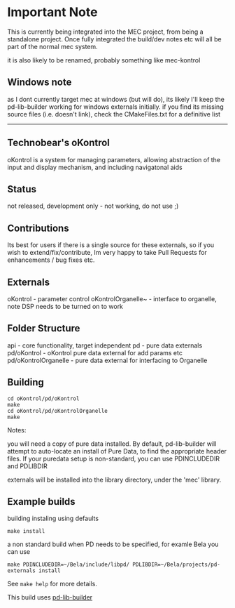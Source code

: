 # Important Note #
This is currently being integrated into the MEC project, from being a standalone project.
Once fully integrated the build/dev notes etc will all be part of the normal mec system.

it is also likely to be renamed, probably something like mec-kontrol

## Windows note ##
as I dont currently target mec at windows (but will do), its likely I'll keep the pd-lib-builder working for windows externals initially.
if you find its missing source files (i.e. doesn't link), check the CMakeFiles.txt for a definitive list

-----

## Technobear's oKontrol
oKontrol is a system for managing parameters, allowing abstraction of the input and display mechanism, and including navigatonal aids

## Status ##
not released, development only - not working, do not use ;) 

## Contributions ##
Its best for users if there is a single source for these externals, so if you wish to extend/fix/contribute, Im very happy to take Pull Requests for enhancements / bug fixes etc.

## Externals ##
oKontrol - parameter control
oKontrolOrganelle~ - interface to organelle, note DSP needs to be turned on to work

## Folder Structure ##
api - core functionality, target independent
pd - pure data externals
pd/oKontrol - oKontrol pure data external for add params etc
pd/oKontrolOrganelle - pure data external for interfacing to Organelle

## Building ##
    cd oKontrol/pd/oKontrol
    make
    cd oKontrol/pd/oKontrolOrganelle
    make

Notes:

you will need a copy of pure data installed.
By default, pd-lib-builder will attempt to auto-locate an install of Pure Data, to find the appropriate header files.
If your puredata setup is non-standard, you can use PDINCLUDEDIR and PDLIBDIR

externals will be installed into the library directory, under the 'mec' library.

## Example builds ##
building instaling using defaults

    make install 


a non standard build when PD needs to be specified, for examle Bela you can use

	make PDINCLUDEDIR=~/Bela/include/libpd/ PDLIBDIR=~/Bela/projects/pd-externals install


See `make help` for more details.

This build uses [pd-lib-builder](https://github.com/pure-data/pd-lib-builder/)

